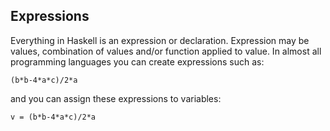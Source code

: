 
## Expressions

Everything in Haskell is an expression or declaration. Expression may be values, combination of values and/or function applied to value. In almost all programming languages you can create expressions such as:

```
(b*b-4*a*c)/2*a
```

and you can assign these expressions to variables:

```
v = (b*b-4*a*c)/2*a
```
